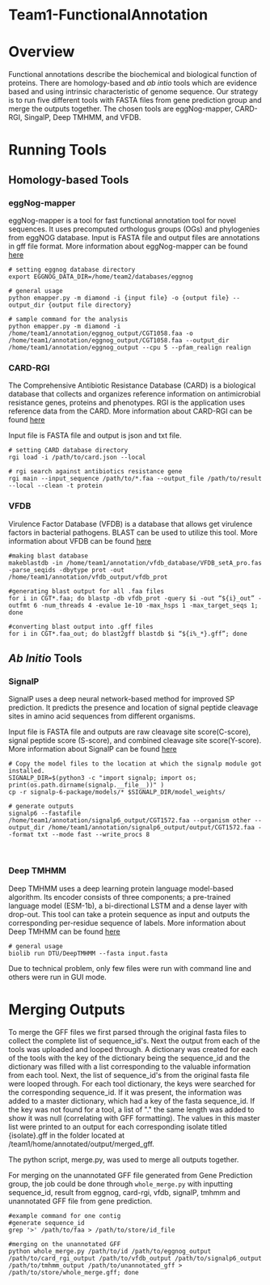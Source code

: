 # Team1-FunctionalAnnotation

# Overview
Functional annotations describe the biochemical and biological function of proteins. There are homology-based and *ab intio* tools which are evidence based and using intrinsic characteristic of genome sequence. Our strategy is to run five different tools with FASTA files from gene prediction group and merge the outputs together. The chosen tools are eggNog-mapper, CARD-RGI, SingalP, Deep TMHMM, and VFDB.

# Running Tools
## Homology-based Tools
### eggNog-mapper
eggNog-mapper is a tool for fast functional annotation tool for novel sequences. It uses precomputed orthologus groups (OGs) and phylogenies from eggNOG database. Input is FASTA file and output files are annotations in gff file format. More information about eggNog-mapper can be found [here](https://github.com/eggnogdb/eggnog-mapper)

```
# setting eggnog database directory
export EGGNOG_DATA_DIR=/home/team2/databases/eggnog

# general usage
python emapper.py -m diamond -i {input file} -o {output file} --output_dir {output file directory}

# sample command for the analysis
python emapper.py -m diamond -i /home/team1/annotation/eggnog_output/CGT1058.faa -o /home/team1/annotation/eggnog_output/CGT1058.faa --output_dir /home/team1/annotation/eggnog_output --cpu 5 --pfam_realign realign
```

### CARD-RGI
The Comprehensive Antibiotic Resistance Database (CARD) is a biological database that collects and organizes reference information on antimicrobial resistance genes, proteins and phenotypes. RGI is the application uses reference data from the CARD. More information about CARD-RGI can be found [here](https://github.com/arpcard/rgi)

Input file is FASTA file and output is json and txt file.


```
# setting CARD database directory
rgi load -i /path/to/card.json --local

# rgi search against antibiotics resistance gene
rgi main --input_sequence /path/to/*.faa --output_file /path/to/result --local --clean -t protein
```
### VFDB
Virulence Factor Database (VFDB) is a database that allows get virulence factors in bacterial pathogens. BLAST can be used to utilize this tool. More information about VFDB can be found [here](http://www.mgc.ac.cn/VFs/)

```
#making blast database
makeblastdb -in /home/team1/annotation/vfdb_database/VFDB_setA_pro.fas -parse_seqids -dbytype prot -out /home/team1/annotation/vfdb_output/vfdb_prot

#generating blast output for all .faa files
for i in CGT*.faa; do blastp -db vfdb_prot -query $i -out “${i}_out” -outfmt 6 -num_threads 4 -evalue 1e-10 -max_hsps 1 -max_target_seqs 1; done 

#converting blast output into .gff files
for i in CGT*.faa_out; do blast2gff blastdb $i “${i%_*}.gff”; done
```

## *Ab Initio* Tools
### SignalP
SignalP uses a deep neural network-based method for improved SP prediction. It predicts the presence and location of signal peptide cleavage sites in amino acid sequences from different organisms.

Input file is FASTA file and outputs are raw cleavage site score(C-score), signal peptide score (S-score), and combined cleavage site score(Y-score). More information about SignalP can be found [here](https://github.com/fteufel/signalp-6.0/blob/main/installation_instructions.md)

```
# Copy the model files to the location at which the signalp module got installed.
SIGNALP_DIR=$(python3 -c "import signalp; import os; print(os.path.dirname(signalp.__file__))" )
cp -r signalp-6-package/models/* $SIGNALP_DIR/model_weights/

# generate outputs
signalp6 --fastafile /home/team1/annotation/signalp6_output/CGT1572.faa --organism other --output_dir /home/team1/annotation/signalp6_output/output/CGT1572.faa --format txt --mode fast --write_procs 8
```
 

### Deep TMHMM
Deep TMHMM uses a deep learning protein language model-based algorithm. Its encoder consists of three components; a pre-trained language model (ESM-1b), a bi-directional LSTM and a dense layer with drop-out. This tool can take a protein sequence as input and outputs the corresponding per-residue sequence of labels. More information about Deep TMHMM can be found [here](https://dtu.biolib.com/DeepTMHMM)

```
# general usage 
biolib run DTU/DeepTMHMM --fasta input.fasta
```
Due to technical problem, only few files were run with command line and others were run in GUI mode. 



# Merging Outputs
To merge the GFF files we first parsed through the original fasta files to collect the complete list of sequence_id's. Next the output from each of the tools was uploaded and looped through. A dictionary was created for each of the tools with the key of the dictionary being the sequence_id and the dictionary was filled with a list corresponding to the valuable information from each tool. Next, the list of sequence_id's from the original fasta file were looped through. For each tool dictionary, the keys were searched for the corresponding sequence_id. If it was present, the information was added to a master dictionary, which had a key of the fasta sequence_id. If the key was not found for a tool, a list of "." the same length was added to show it was null (correlating with GFF formatting). The values in this master list were printed to an output for each corresponding isolate titled {isolate}.gff in the folder located at /team1/home/annotated/output/merged_gff. 

The python script, merge.py, was used to merge all outputs together.

For merging on the unannotated GFF file generated from Gene Prediction group, the job could be done through ```whole_merge.py``` with inputting sequence_id, result from eggnog, card-rgi, vfdb, signalP, tmhmm and unannotated GFF file from gene prediction. 

```
#example command for one contig
#generate sequence_id
grep '>' /path/to/faa > /path/to/store/id_file

#merging on the unannotated GFF
python whole_merge.py /path/to/id /path/to/eggnog_output /path/to/card_rgi_output /path/to/vfdb_output /path/to/signalp6_output /path/to/tmhmm_output /path/to/unannotated_gff > /path/to/store/whole_merge.gff; done
```
